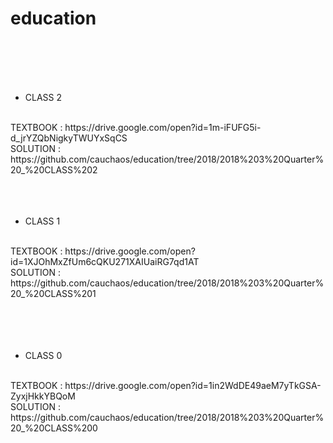 # education
<br>
<br>
<br>
<br>

- CLASS 2
<br>
TEXTBOOK : https://drive.google.com/open?id=1m-iFUFG5i-d_jrYZQbNigkyTWUYxSqCS<br>
SOLUTION : https://github.com/cauchaos/education/tree/2018/2018%203%20Quarter%20_%20CLASS%202<br>
<br>
<br>
<br>

- CLASS 1
<br>
TEXTBOOK : https://drive.google.com/open?id=1XJOhMxZfUm6cQKU271XAIUaiRG7qd1AT<br>
SOLUTION : https://github.com/cauchaos/education/tree/2018/2018%203%20Quarter%20_%20CLASS%201<br>
<br>
<br>
<br>
<br>

- CLASS 0
<br>
TEXTBOOK : https://drive.google.com/open?id=1in2WdDE49aeM7yTkGSA-ZyxjHkkYBQoM<br>
SOLUTION : https://github.com/cauchaos/education/tree/2018/2018%203%20Quarter%20_%20CLASS%200
